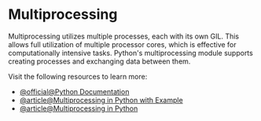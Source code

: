 # Multiprocessing

Multiprocessing utilizes multiple processes, each with its own GIL. This allows full utilization of multiple processor cores, which is effective for computationally intensive tasks. Python's multiprocessing module supports creating processes and exchanging data between them.

Visit the following resources to learn more:

- [@official@Python Documentation](https://docs.python.org/3/library/multiprocessing.html)
- [@article@Multiprocessing in Python with Example](https://www.digitalocean.com/community/tutorials/python-multiprocessing-example)
- [@article@Multiprocessing in Python](https://realpython.com/python-multiprocessing/)
